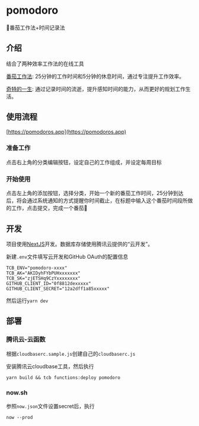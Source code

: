 # pomodoro 

🍅番茄工作法+时间记录法

## 介绍

结合了两种效率工作法的在线工具

[番茄工作法](https://zh.wikipedia.org/wiki/%E7%95%AA%E8%8C%84%E5%B7%A5%E4%BD%9C%E6%B3%95): 25分钟的工作时间和5分钟的休息时间，通过专注提升工作效率。

[奇特的一生](https://book.douban.com/subject/1115353/): 通过记录时间的流逝，提升感知时间的能力，从而更好的规划工作生活。

## 使用流程

[https://pomodoros.app](https://pomodoros.app)

### 准备工作

点击右上角的分类编辑按钮，设定自己的工作组成，并设定每周目标

### 开始使用

点击左上角的添加按钮，选择分类，开始一个新的番茄工作时间，25分钟到达后，将会通过系统通知的方式提醒你时间截止，在标题中输入这个番茄时间段所做的工作，点击提交，完成一个番茄🍅

## 开发

项目使用[NextJS](https://nextjs.org)开发。数据库存储使用腾讯云提供的“云开发”。

新建`.env`文件填写云开发和GitHub OAuth的配置信息

```
TCB_ENV="pomodoro-xxxx"
TCB_AK="AKIDyhFYbPUHxxxxxxx"
TCB_SK="zjETSHq9CzYxxxxxxxx"
GITHUB_CLIENT_ID="0f8812dexxxxx"
GITHUB_CLIENT_SECRET="12a2dff1a85xxxxx"
```

然后运行`yarn dev`

## 部署

### 腾讯云-云函数

根据`cloudbaserc.sample.js`创建自己的`cloudbaserc.js`

安装腾讯云cloudbase工具，然后执行

```
yarn build && tcb functions:deploy pomodoro
```

### now.sh

参照`now.json`文件设置secret后，执行

```
now --prod
```
